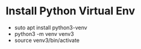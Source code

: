 # Install Python Virtual Env
- suto apt install python3-venv
- python3 -m venv venv3
- source venv3/bin/activate